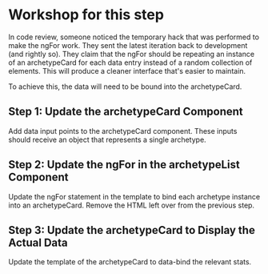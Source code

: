 # Workshop for this step

In code review, someone noticed the temporary hack that was performed
to make the ngFor work. They sent the latest iteration back to
development (and rightly so). They claim that the ngFor should be
repeating an instance of an archetypeCard for each data entry instead
of a random collection of elements. This will produce a cleaner
interface that's easier to maintain.

To achieve this, the data will need to be bound into the
archetypeCard.

## Step 1: Update the archetypeCard Component

Add data input points to the archetypeCard component. These inputs
should receive an object that represents a single archetype.

## Step 2: Update the ngFor in the archetypeList Component

Update the ngFor statement in the template to bind each archetype
instance into an archetypeCard. Remove the HTML left over from the
previous step.

## Step 3: Update the archetypeCard to Display the Actual Data

Update the template of the archetypeCard to data-bind the relevant
stats.

